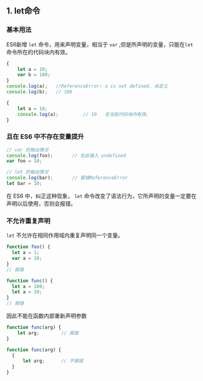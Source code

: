 ## 1. let命令  ##
### 基本用法 ###
ES6新增 `let` 命令，用来声明变量，相当于 `var` ,但是所声明的变量，只能在`let` 命令所在的代码块内有效。  

```javascript
{
    let a = 10;
    var b = 100;
}
console.log(a);   //ReferenceError: a is not defined. 未定义
console.log(b);   // 100
```
```javascript
{
    let a = 10;
    console.log(a);         // 10   在当前代码块内有效。
}
```

### 且在 ES6 中不存在变量提升  ###
```javascript
// var 的输出情况
console.log(foo);       // 在此输入 undefined
var foo = 10;

// let 的输出情况
console.log(bar);       // 报错ReferenceError
let bar = 10;
```
在 ES6 中，纠正这种现象， `let` 命令改变了语法行为，它所声明的变量一定要在声明以后使用，否则会报错。

### 不允许重复声明 ###
`let` 不允许在相同作用域内重复声明同一个变量。
```javascript
function foo() {
  let a = 1;
  var a = 10;
}
// 报错

function func() {
  let a = 100;
  let a = 10;
}
// 报错
```
因此不能在函数内部重新声明参数
```javascript
function func(arg) {
    let arg;        // 报错
}

function func(arg) {
  {
      let arg;      // 不报错
  }
}
```